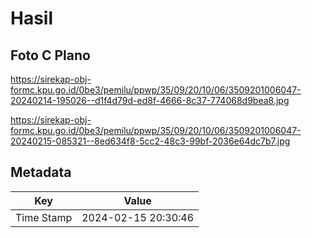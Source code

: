 # Hasil

## Foto C Plano

https://sirekap-obj-formc.kpu.go.id/0be3/pemilu/ppwp/35/09/20/10/06/3509201006047-20240214-195026--d1f4d79d-ed8f-4666-8c37-774068d9bea8.jpg

https://sirekap-obj-formc.kpu.go.id/0be3/pemilu/ppwp/35/09/20/10/06/3509201006047-20240215-085321--8ed634f8-5cc2-48c3-99bf-2036e64dc7b7.jpg


## Metadata

| Key        | Value               |
| ---------- | ------------------- |
| Time Stamp | 2024-02-15 20:30:46 |



